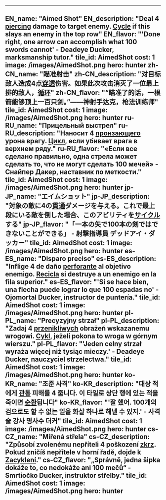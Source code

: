 ---

EN_name: "Aimed Shot"
EN_description: "Deal 4 <u>piercing</u> damage to target enemy. <u><u>Cycle</u></u> if this slays an enemy in the top row"
EN_flavor: "'Done right, one arrow can accomplish what 100 swords cannot' - Deadeye Ducker, marksmanship tutor."
tile_id: AimedShot
cost: 1
image: /images/AimedShot.png
hero: hunter
zh-CN_name: "瞄准射击"
zh-CN_description: "对目标敌人造成4点<u>穿透</u>伤害。如果此次攻击消灭了一位最上排的敌人，<u><u>循环</u></u>"
zh-CN_flavor: "“瞄准了的话，一根箭能够顶上一百只剑。”——神射手达克，枪法训练师"
tile_id: AimedShot
cost: 1
image: /images/AimedShot.png
hero: hunter
ru-RU_name: "Прицельный выстрел"
ru-RU_description: "Наносит 4 <u>пронзающего</u> урона врагу. <u><u>Цикл</u></u>, если убивает врага в верхнем ряду."
ru-RU_flavor: "«Если все сделано правильно, одна стрела может сделать то, что не могут сделать 100 мечей» - Снайпер Дакер, наставник по меткости."
tile_id: AimedShot
cost: 1
image: /images/AimedShot.png
hero: hunter
jp-JP_name: "エイムショット"
jp-JP_description: "対象の敵に4の<u>貫通</u>ダメージを与える。これで最上段にいる敵を倒した場合、このアビリティを<u><u>サイクル</u></u>する"
jp-JP_flavor: "「一本の矢で100本の剣ではできないことができる」 - 射撃指導員 デッドアイ・ダッカー"
tile_id: AimedShot
cost: 1
image: /images/AimedShot.png
hero: hunter
es-ES_name: "Disparo preciso"
es-ES_description: "Inflige 4 de daño <u>perforante</u> al objetivo enemigo. <u><u>Recicla</u></u> si destruye a un enemigo en la fila superior."
es-ES_flavor: "'Si se hace bien, una flecha puede lograr lo que 100 espadas no' - Ojomortal Ducker, instructor de puntería."
tile_id: AimedShot
cost: 1
image: /images/AimedShot.png
hero: hunter
pl-PL_name: "Precyzyjny strzał"
pl-PL_description: "Zadaj 4 <u>przenikliwych</u> obrażeń wskazanemu wrogowi. <u><u>Cykl</u></u>, jeżeli pokona to wroga w górnym wierszu."
pl-PL_flavor: "'Jeden celny strzał wyraża więcej niż tysiąc mieczy.' - Deadeye Ducker, nauczyciel strzelectwa."
tile_id: AimedShot
cost: 1
image: /images/AimedShot.png
hero: hunter
ko-KR_name: "조준 사격"
ko-KR_description: "대상 적에게 <u>관통</u> 피해를 4 줍니다. 이 타일로 상단 행에 있는 적을 죽이면 <u><u>순환</u></u>됩니다"
ko-KR_flavor: "'잘 했어. 100개의 검으로도 할 수 없는 일을 화살 하나로 해낼 수 있지.' - 사격술 강사 명사수 더커"
tile_id: AimedShot
cost: 1
image: /images/AimedShot.png
hero: hunter
cs-CZ_name: "Mířená střela"
cs-CZ_description: "Způsobí zvolenému nepříteli 4 poškození <u>zkrz</u>. Pokud zničíš nepřítele v horní řadě, dojde k <u><u>Zacyklení</u></u>."
cs-CZ_flavor: "„Správně, jedna šipka dokáže to, co nedokáže ani 100 mečů“ - Smrtiočko Ducker, instruktor střelby."
tile_id: AimedShot
cost: 1
image: /images/AimedShot.png
hero: hunter
---